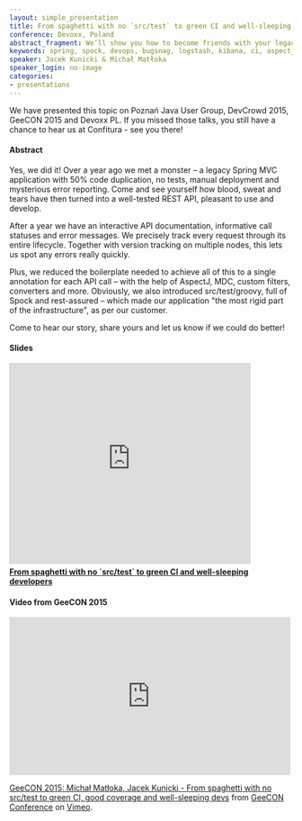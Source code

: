 ```yaml
---
layout: simple_presentation
title: From spaghetti with no `src/test` to green CI and well-sleeping developers
conference: Devoxx, Poland
abstract_fragment: We’ll show you how to become friends with your legacy code
keywords: spring, spock, devops, bugsnag, logstash, kibana, ci, aspectj
speaker: Jacek Kunicki & Michał Matłoka
speaker_login: no-image
categories:
- presentations
---
```


We have presented this topic on Poznań Java User Group, DevCrowd 2015, GeeCON 2015 and Devoxx PL. If you missed those talks, you still have a chance to hear us at Confitura - see you there!

<h4>Abstract</h4>
Yes, we did it! Over a year ago we met a monster – a legacy Spring MVC application with 50% code duplication, no tests, manual deployment and mysterious error reporting. Come and see yourself how blood, sweat and tears have then turned into a well-tested REST API, pleasant to use and develop.

After a year we have an interactive API documentation, informative call statuses and error messages. We precisely track every request through its entire lifecycle. Together with version tracking on multiple nodes, this lets us spot any errors really quickly.

Plus, we reduced the boilerplate needed to achieve all of this to a single annotation for each API call – with the help of AspectJ, MDC, custom filters, converters and more. Obviously, we also introduced src/test/groovy, full of Spock and rest-assured – which made our application "the most rigid part of the infrastructure", as per our customer.

Come to hear our story, share yours and let us know if we could do better!

<h4>Slides</h4>
<iframe src="https://www.slideshare.net/slideshow/embed_code/46980945?rel=0" width="427" height="356" frameborder="0" marginwidth="0" marginheight="0" scrolling="no" style="border:1px solid #CCC;border-width:1px 1px 0;margin-bottom:5px" allowfullscreen> </iframe> <div style="margin-bottom:5px"> <strong> <a href="https://www.slideshare.net/SoftwareMill/p-46980945" title="From spaghetti with no `src/test` to green CI and well-sleeping developers" target="_blank">From spaghetti with no `src/test` to green CI and well-sleeping developers</a> </strong></div>

<h4>Video from GeeCON 2015</h4>
<iframe src="https://player.vimeo.com/video/130729631" width="500" height="281" frameborder="0" webkitallowfullscreen mozallowfullscreen allowfullscreen></iframe> <p><a href="https://vimeo.com/130729631">GeeCON 2015: Michał Matłoka, Jacek Kunicki - From spaghetti with no src/test to green CI, good coverage and well-sleeping devs</a> from <a href="https://vimeo.com/geecon">GeeCON Conference</a> on <a href="https://vimeo.com">Vimeo</a>.</p>
